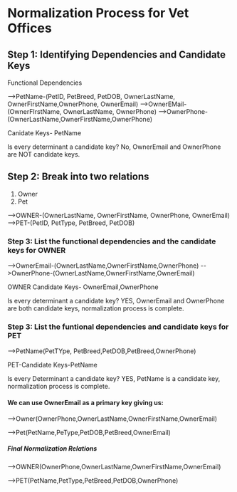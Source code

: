 # Normalization Process for Vet Offices

## Step 1: Identifying Dependencies and Candidate Keys
Functional Dependencies

-->PetName-(PetID, PetBreed, PetDOB, OwnerLastName, OwnerFirstName,OwnerPhone, OwnerEmail)
-->OwnerEMail-(OwnerFIrstName, OwnerLastName, OwnerPhone)
-->OwnerPhone-(OwnerLastName,OwnerFirstName,OwnerPhone)

Canidate Keys- PetName

Is every determinant a candidate key?
No, OwnerEmail and OwnerPhone are NOT candidate keys.

## Step 2: Break into two relations
1. Owner
2. Pet

-->OWNER-(OwnerLastName, OwnerFirstName, OwnerPhone, OwnerEmail)
-->PET-(PetID, PetType, PetBreed, PetDOB)

### Step 3: List the functional dependencies and the candidate keys for OWNER 
-->OwnerEmail-(OwnerLastName,OwnerFirstName,OwnerPhone)
-->OwnerPhone-(OwnerLastName,OwnerFirstName,OwnerEmail)

OWNER Candidate Keys- OwnerEmail,OwnerPhone

Is every determinant a candidate key? YES, OwnerEmail and OwnerPhone are both candidate keys, normalization process is complete. 

### Step 3: List the funtional dependencies and candidate keys for PET
-->PetName(PetTYpe, PetBreed,PetDOB,PetBreed,OwnerPhone)

PET-Candidate Keys-PetName

Is every Determinant a candidate key? YES, PetName is a candidate key, normalization process is complete. 

#### We can use OwnerEmail as a primary key giving us:
-->Owner(OwnerPhone,OwnerLastName,OwnerFirstName,OwnerEmail)

-->Pet(PetName,PeType,PetDOB,PetBreed,OwnerEmail)

##### Final Normalization Relations
-->OWNER(OwnerPhone,OwnerLastName,OwnerFirstName,OwnerEmail)

-->PET(PetName,PetType,PetBreed,PetDOB,OwnerPhone)
